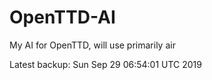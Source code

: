 # OpenTTD-AI
My AI for OpenTTD, will use primarily air

Latest backup: Sun Sep 29 06:54:01 UTC 2019
